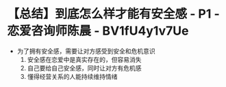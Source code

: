 # 【总结】到底怎么样才能有安全感 - P1 - 恋爱咨询师陈晨 - BV1fU4y1v7Ue

-   为了拥有安全感，需要让对方感受到安全和危机意识
    1.  安全感在恋爱中是真实存在的，但容易消失
    2.  自己要给自己安全感，同时让对方有危机感
    3.  懂得经营关系的人能持续维持情绪